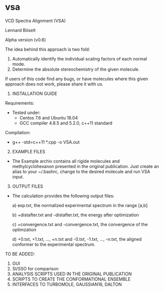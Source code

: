 # vsa


VCD Spectra Alignment (VSA)

Lennard Böselt

Alpha version (v0.6)

The idea behind this approach is two fold:
1. Automatically identify the individual scaling factors of each normal mode. 
2. Determine the absolute stereochemistry of the given molecule.

If users of this code find any bugs, or have molecules where this given approach does not work, please share it with us.


  1. INSTALLATION GUIDE

  Requirements:
  - Tested under:
    - Centos 7.6 and Ubuntu 18.04
    - GCC compiler 4.8.5 and 5.2.0, c++11 standard

  Compilation:
  - g++ -std=c++11 *.cpp -o VSA.out
  
  2. EXAMPLE FILES
  - The Example archiv contains all rigide molecules and methylcyclohexanon presented in the original publication. Just create an alias to your ~/.bashrc, change to the desired molecule and run VSA input.
  
  3. OUTPUT FILES
  - The calculation provides the following output files:
  
    a) exp.txt, the normalized experimental spectrum in the range [a,b]
    
    b) +distafter.txt and -distafter.txt, the energy after optimization
    
    c) +convergence.txt and -convergence.txt, the convergence of the optimzation
    
    d) +0.txt, +1.txt, ..., +n.txt and -0.txt, -1.txt, ..., -n.txt, the aligned conformer to the experimental spectrum.
    
    
TO BE ADDED:
1. GUI
2. SI/SSO for comparison
3. ANALYSIS SCRIPTS USED IN THE ORIGINAL PUBLICATION
4. SCRIPTS TO CREATE THE CONFORMATIONAL ENSEMBLE
5. INTERFACES TO TURBOMOLE, GAUSSIAN16, DALTON
